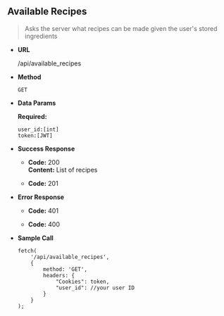 **Available Recipes**
----
> Asks the server what recipes can be made given the user's stored ingredients

* **URL**

    /api/available_recipes

* **Method**

    `GET`

* **Data Params**

    **Required:**

    `user_id:[int]` <br />
    `token:[JWT]`

* **Success Response**

    * **Code:** 200 <br />
      **Content:** List of recipes

    * **Code:** 201

* **Error Response**

    * **Code:** 401

    * **Code:** 400

* **Sample Call**

    ```
    fetch(
        '/api/available_recipes', 
        {
            method: 'GET',
            headers: {
                "Cookies": token,
                "user_id": //your user ID
            }
        }
    );
    ```